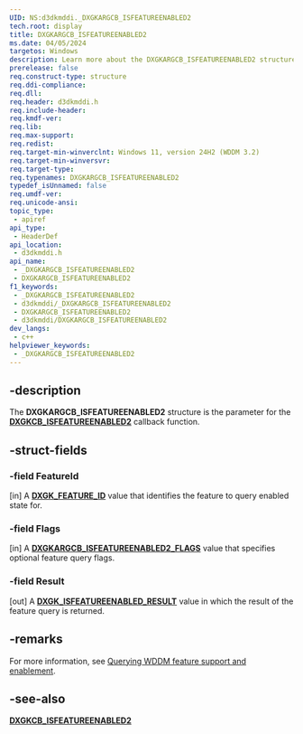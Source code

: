 ```yaml
---
UID: NS:d3dkmddi._DXGKARGCB_ISFEATUREENABLED2
tech.root: display
title: DXGKARGCB_ISFEATUREENABLED2
ms.date: 04/05/2024
targetos: Windows
description: Learn more about the DXGKARGCB_ISFEATUREENABLED2 structure.
prerelease: false
req.construct-type: structure
req.ddi-compliance: 
req.dll: 
req.header: d3dkmddi.h
req.include-header: 
req.kmdf-ver: 
req.lib: 
req.max-support: 
req.redist: 
req.target-min-winverclnt: Windows 11, version 24H2 (WDDM 3.2)
req.target-min-winversvr: 
req.target-type: 
req.typenames: DXGKARGCB_ISFEATUREENABLED2
typedef_isUnnamed: false
req.umdf-ver: 
req.unicode-ansi: 
topic_type:
 - apiref
api_type:
 - HeaderDef
api_location:
 - d3dkmddi.h
api_name:
 - _DXGKARGCB_ISFEATUREENABLED2
 - DXGKARGCB_ISFEATUREENABLED2
f1_keywords:
 - _DXGKARGCB_ISFEATUREENABLED2
 - d3dkmddi/_DXGKARGCB_ISFEATUREENABLED2
 - DXGKARGCB_ISFEATUREENABLED2
 - d3dkmddi/DXGKARGCB_ISFEATUREENABLED2
dev_langs:
 - c++
helpviewer_keywords:
 - _DXGKARGCB_ISFEATUREENABLED2
---
```


## -description

The **DXGKARGCB_ISFEATUREENABLED2** structure is the parameter for the [**DXGKCB_ISFEATUREENABLED2**](nc-d3dkmddi-dxgkcb_isfeatureenabled2.md) callback function.

## -struct-fields

### -field FeatureId

[in] A [**DXGK_FEATURE_ID**](../d3dukmdt/ne-d3dukmdt-dxgk_feature_id.md) value that identifies the feature to query enabled state for.

### -field Flags

[in] A [**DXGKARGCB_ISFEATUREENABLED2_FLAGS**](ns-d3dkmddi-dxgkargcb_isfeatureenabled2_flags.md) value that specifies optional feature query flags.

### -field Result

[out] A [**DXGK_ISFEATUREENABLED_RESULT**](../d3dukmdt/ns-d3dukmdt-dxgk_isfeatureenabled_result.md) value in which the result of the feature query is returned.

## -remarks

For more information, see [Querying WDDM feature support and enablement](/windows-hardware/drivers/display/querying-wddm-feature-support-and-enablement).

## -see-also

[**DXGKCB_ISFEATUREENABLED2**](nc-d3dkmddi-dxgkcb_isfeatureenabled2.md)

